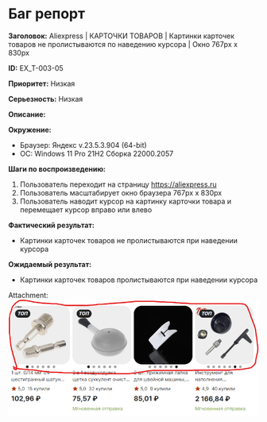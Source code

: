 # Баг репорт

**Заголовок:**  Aliexpress | КАРТОЧКИ ТОВАРОВ | Картинки карточек товаров не пролистываются по наведению курсора | Окно 767px x 830px

**ID:** EX_T-003-05

 **Приоритет:** Низкая

 **Серьезность:** Низкая

**Описание:**

**Окружение:**  

* Браузер: Яндекс v.23.5.3.904 (64-bit)
* OC: Windows 11 Pro 21H2 Сборка 22000.2057

**Шаги по воспроизведению:**

1. Пользователь переходит на страницу <https://aliexpress.ru>
2. Пользователь масштабирует окно браузера 767px x 830px
3. Пользователь наводит курсор на картинку карточки товара и перемещает курсор вправо или влево

**Фактический результат:**

* Картинки карточек товаров не пролистываются при наведении курсора

**Ожидаемый результат:**

* Картинки карточек товаров пролистываются при наведении курсора

Attachment:  
![Изображение 3.6](../assets/img_ex_t/product_card_auto.png "Авто скролл")
